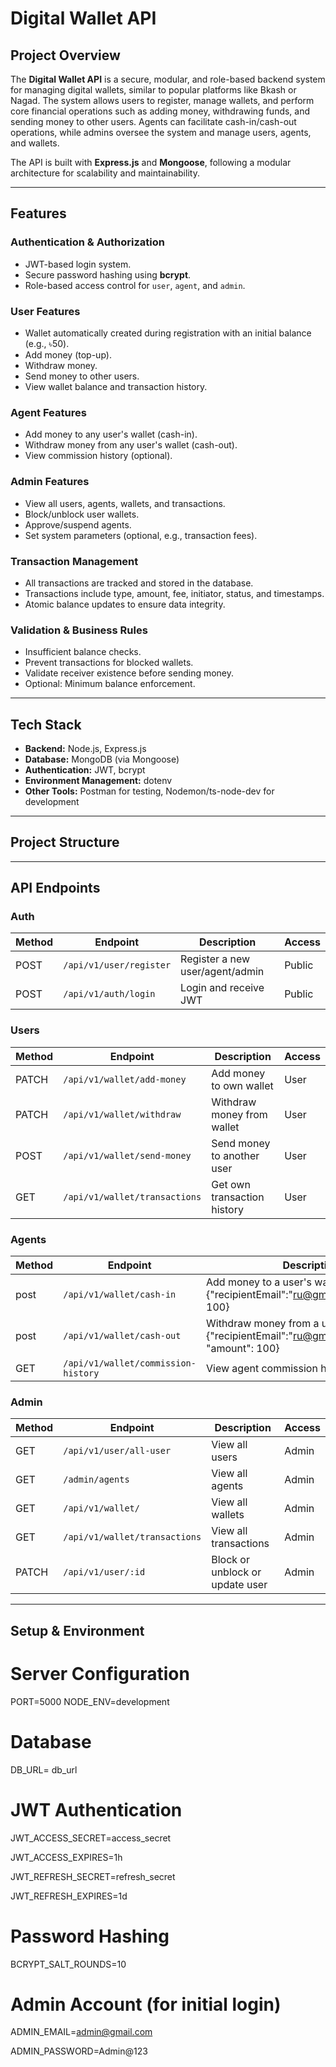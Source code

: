 # Digital Wallet API

## Project Overview
The **Digital Wallet API** is a secure, modular, and role-based backend system for managing digital wallets, similar to popular platforms like Bkash or Nagad. The system allows users to register, manage wallets, and perform core financial operations such as adding money, withdrawing funds, and sending money to other users. Agents can facilitate cash-in/cash-out operations, while admins oversee the system and manage users, agents, and wallets.

The API is built with **Express.js** and **Mongoose**, following a modular architecture for scalability and maintainability.

---

## Features

### Authentication & Authorization
- JWT-based login system.
- Secure password hashing using **bcrypt**.
- Role-based access control for `user`, `agent`, and `admin`.
  
### User Features
- Wallet automatically created during registration with an initial balance (e.g., ৳50).
- Add money (top-up).
- Withdraw money.
- Send money to other users.
- View wallet balance and transaction history.

### Agent Features
- Add money to any user's wallet (cash-in).
- Withdraw money from any user's wallet (cash-out).
- View commission history (optional).

### Admin Features
- View all users, agents, wallets, and transactions.
- Block/unblock user wallets.
- Approve/suspend agents.
- Set system parameters (optional, e.g., transaction fees).

### Transaction Management
- All transactions are tracked and stored in the database.
- Transactions include type, amount, fee, initiator, status, and timestamps.
- Atomic balance updates to ensure data integrity.

### Validation & Business Rules
- Insufficient balance checks.
- Prevent transactions for blocked wallets.
- Validate receiver existence before sending money.
- Optional: Minimum balance enforcement.

---

## Tech Stack

- **Backend:** Node.js, Express.js
- **Database:** MongoDB (via Mongoose)
- **Authentication:** JWT, bcrypt
- **Environment Management:** dotenv
- **Other Tools:** Postman for testing, Nodemon/ts-node-dev for development

---

## Project Structure


---

## API Endpoints

### Auth
| Method | Endpoint        | Description                       | Access       |
|--------|----------------|-----------------------------------|--------------|
| POST   | `/api/v1/user/register`| Register a new user/agent/admin   | Public       |
| POST   | `/api/v1/auth/login`   | Login and receive JWT              | Public       |

### Users
| Method | Endpoint                   | Description                     | Access |
|--------|----------------------------|---------------------------------|--------|
| PATCH  | `/api/v1/wallet/add-money`      | Add money to own wallet    | User   |
| PATCH  | `/api/v1/wallet/withdraw`       | Withdraw money from wallet | User   |
| POST   | `/api/v1/wallet/send-money`     | Send money to another user | User   |
| GET    | `/api/v1/wallet/transactions`   | Get own transaction history| User   |

### Agents
| Method | Endpoint                     | Description                       | Access  |
|--------|------------------------------|-----------------------------------|---------|
| post  | `/api/v1/wallet/cash-in`      | Add money to a user's wallet.user body {"recipientEmail":"ru@gmail.com","amount": 100}    | Agent   |
| post  | `/api/v1/wallet/cash-out`     | Withdraw money from a user's wallet {"recipientEmail":"ru@gmail.com", "amount": 100}  | Agent   |
| GET    | `/api/v1/wallet/commission-history`    | View agent commission history     | Agent   |

### Admin
| Method | Endpoint                       | Description                      | Access |
|--------|--------------------------------|----------------------------------|--------|
| GET    | `/api/v1/user/all-user`         | View all users                   | Admin  |
| GET    | `/admin/agents`                 | View all agents                  | Admin  |
| GET    | `/api/v1/wallet/`               | View all wallets                 | Admin  |
| GET    | `/api/v1/wallet/transactions`   | View all transactions            | Admin  |
| PATCH  | `/api/v1/user/:id`              | Block or unblock or update user  | Admin  |


---

## Setup & Environment




# Server Configuration
PORT=5000
NODE_ENV=development

# Database
DB_URL= db_url

# JWT Authentication
JWT_ACCESS_SECRET=access_secret

JWT_ACCESS_EXPIRES=1h

JWT_REFRESH_SECRET=refresh_secret

JWT_REFRESH_EXPIRES=1d

# Password Hashing
BCRYPT_SALT_ROUNDS=10

# Admin Account (for initial login)
ADMIN_EMAIL=admin@gmail.com

ADMIN_PASSWORD=Admin@123
